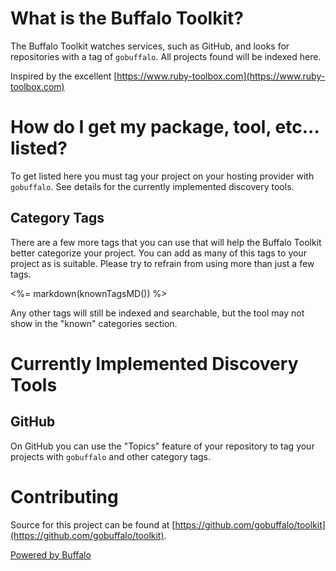 # What is the Buffalo Toolkit?

The Buffalo Toolkit watches services, such as GitHub, and looks for repositories with a tag of `gobuffalo`. All projects found will be indexed here.

Inspired by the excellent [https://www.ruby-toolbox.com](https://www.ruby-toolbox.com)

# How do I get my package, tool, etc... listed?

To get listed here you must tag your project on your hosting provider with `gobuffalo`. See details for the currently implemented discovery tools.

## Category Tags

There are a few more tags that you can use that will help the Buffalo Toolkit better categorize your project. You can add as many of this tags to your project as is suitable. Please try to refrain from using more than just a few tags.

<%= markdown(knownTagsMD()) %>

Any other tags will still be indexed and searchable, but the tool may not show in the "known" categories section.

# Currently Implemented Discovery Tools

## GitHub

On GitHub you can use the "Topics" feature of your repository to tag your projects with `gobuffalo` and other category tags.

# Contributing

Source for this project can be found at [https://github.com/gobuffalo/toolkit](https://github.com/gobuffalo/toolkit).

[Powered by Buffalo](http://gobuffalo.io)

